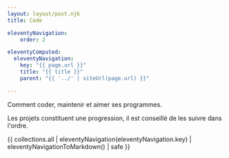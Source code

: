 ```yaml
---
layout: layout/post.njk 
title: Code

eleventyNavigation:
    order: 2

eleventyComputed:
  eleventyNavigation:
    key: "{{ page.url }}"
    title: "{{ title }}"
    parent: "{{ '../' | siteUrl(page.url) }}"

---
```


<!-- début résumé -->

Comment coder, maintenir et aimer ses programmes.

<!-- fin résumé -->

Les projets constituent une progression, il est conseillé de les suivre dans l'ordre.

{{ collections.all | eleventyNavigation(eleventyNavigation.key) | eleventyNavigationToMarkdown() | safe }}